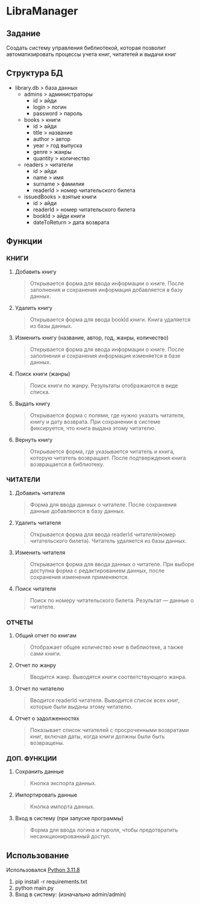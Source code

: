 # LibraManager

## Задание

Создать систему управления библиотекой, которая позволит автоматизировать процессы учета книг, читатетей и выдачи книг

## Структура БД

- library.db > база данных
  - admins > администраторы
    - id > айди
    - login > логин
    - password > пароль
  - books > книги
    - id > айди
    - title > название
    - author > автор
    - year > год выпуска
    - genre > жанры
    - quantity > количество
  - readers > читатели
    - id > айди
    - name > имя
    - surname > фамилия
    - readerId > номер читательского билета
  - issuedBooks > взятые книги
    - id > айди
    - readerId > номер читательского билета
    - bookId > айди книги
    - dateToReturn > дата возврата

## Функции

### КНИГИ

1. Добавить книгу

   > Открывается форма для ввода информации о книге.
   > После заполнения и сохранения информация добавляется в базу данных.

2. Удалить книгу

   > Открывается форма для ввода bookId книги.
   > Книга удаляется из базы данных.

3. Изменить книгу (название, автор, год, жанры, количество)

   > Открывается форма для ввода информации о книге.
   > После заполнения и сохранения информация изменяется в базе данных.

4. Поиск книги (жанры)

   > Поиск книги по жанру.
   > Результаты отображаются в виде списка.

5. Выдать книгу

   > Открывается форма с полями, где нужно указать читателя, книгу и дату возврата.
   > При сохранении в системе фиксируется, что книга выдана этому читателю.

6. Вернуть книгу

   > Открывается форма, где указывается читатель и книга, которую читатель возвращает.
   > После подтверждения книга возвращается в библиотеку.

### ЧИТАТЕЛИ

1. Добавить читателя

   > Форма для ввода данных о читателе.
   > После сохранения данные добавляются в базу данных.

2. Удалить читателя

   > Открывается форма для ввода readerId читателя(номер читательского билета).
   > Читатель удаляется из базы данных.

3. Изменить читателя

   > Открывается форма для ввода данных о читателе.
   > При выборе доступна форма с редактированием данных, после сохранения изменения применяются.

4. Поиск читателя

   > Поиск по номеру читательского билета.
   > Результат — данные о читателе.

### ОТЧЕТЫ

1. Общий отчет по книгам

   > Отображает общее количество книг в библиотеке, а также сами книги.

2. Отчет по жанру

   > Вводится жанр.
   > Выводятся книги соответствующего жанра.

3. Отчет по читателю

   > Вводится readerId читателя.
   > Выводится список всех книг, которые были выданы этому читателю.

4. Отчет о задолженностях

   > Показывает список читателей с просроченными возвратами книг, включая даты, когда книги должны были быть возвращены.

### ДОП. ФУНКЦИИ

1. Сохранить данные

   > Кнопка экспорта данных.

2. Импортировать данные

   > Кнопка импорта данных.

3. Вход в систему (при запуске программы)

   > Форма для ввода логина и пароля, чтобы предотвратить несанкционированный доступ.

## Использование

Использовался [Python 3.11.8](https://www.python.org/)

1. pip install -r requirements.txt
2. python main.py
3. Вход в систему: (изначально admin/admin)
